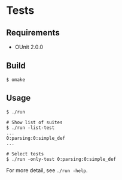 Tests
=====

## Requirements

- OUnit 2.0.0


## Build

```
$ omake
```


## Usage

```
$ ./run

# Show list of suites
$ ./run -list-test
...
0:parsing:0:simple_def
...

# Select tests
$ ./run -only-test 0:parsing:0:simple_def
```

For more detail, see `./run -help`.
